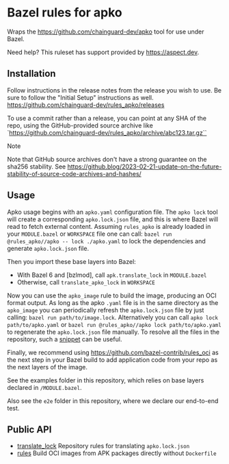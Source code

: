 # Bazel rules for apko

Wraps the https://github.com/chainguard-dev/apko tool for use under Bazel.

Need help? This ruleset has support provided by <https://aspect.dev>.

## Installation

Follow instructions in the release notes from the release you wish to use.
Be sure to follow the "Initial Setup" instructions as well.
<https://github.com/chainguard-dev/rules_apko/releases>

To use a commit rather than a release, you can point at any SHA of the repo,
using the GitHub-provided source archive like
`https://github.com/chainguard-dev/rules_apko/archive/abc123.tar.gz``

> [!NOTE]  
> Note that GitHub source archives don't have a strong guarantee on the sha256 stability.
> See https://github.blog/2023-02-21-update-on-the-future-stability-of-source-code-archives-and-hashes/

## Usage

Apko usage begins with an `apko.yaml` configuration file. The `apko lock` tool will create a corresponding
`apko.lock.json` file, and this is where Bazel will read to fetch external content.
Assuming `rules_apko` is already loaded in your `MODULE.bazel` or `WORKSPACE` file one can call:
`bazel run @rules_apko//apko -- lock ./apko.yaml` to lock the dependencies and generate `apko.lock.json` file.

Then you import these base layers into Bazel:

- With Bazel 6 and [bzlmod], call `apk.translate_lock` in `MODULE.bazel`
- Otherwise, call `translate_apko_lock` in `WORKSPACE`

Now you can use the `apko_image` rule to build the image, producing an OCI format output.
As long as the apko `.yaml` file is in the same directory as the `apko_image` you can periodically refresh the
`apko.lock.json` file by just calling: `bazel run path/to/image.lock`.
Alternatively you can call `apko lock path/to/apko.yaml` or `bazel run @rules_apko//apko lock path/to/apko.yaml`
to regenerate the `apko.lock.json` file manually.
To resolve all the files in the repository, such a [snippet](./examples/lock.sh) can be useful.

Finally, we recommend using <https://github.com/bazel-contrib/rules_oci> as the next step in your Bazel build
to add application code from your repo as the next layers of the image.

See the examples folder in this repository, which relies on base layers declared in `/MODULE.bazel`.

Also see the `e2e` folder in this repository, where we declare our end-to-end test.

## Public API

- [translate_lock](./docs/translate_lock.md) Repository rules for translating `apko.lock.json`
- [rules](./docs/rules.md) Build OCI images from APK packages directly without `Dockerfile`
